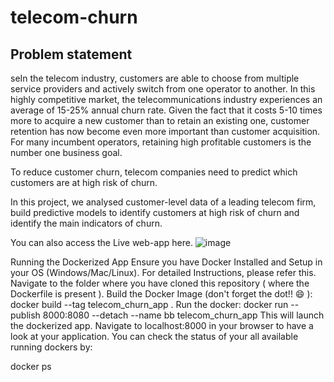 # telecom-churn
## Problem statement
seIn the telecom industry, customers are able to choose from multiple service providers and actively switch from one operator to another. In this highly competitive market, the telecommunications industry experiences an average of 15-25% annual churn rate. Given the fact that it costs 5-10 times more to acquire a new customer than to retain an existing one, customer retention has now become even more important than customer acquisition.
For many incumbent operators, retaining high profitable customers is the number one business goal.

To reduce customer churn, telecom companies need to predict which customers are at high risk of churn.

In this project, we analysed customer-level data of a leading telecom firm, build predictive models to identify customers at high risk of churn and identify the main indicators of churn.

You can also access the Live web-app here.
![image](https://user-images.githubusercontent.com/78062656/228442244-9217c656-f4bf-4f9d-91a7-6beece9afaf1.png)

Running the Dockerized App
Ensure you have Docker Installed and Setup in your OS (Windows/Mac/Linux). For detailed Instructions, please refer this.
Navigate to the folder where you have cloned this repository ( where the Dockerfile is present ).
Build the Docker Image (don't forget the dot!! 😄 ):
docker build --tag telecom_churn_app .
Run the docker:
docker run --publish 8000:8080 --detach --name bb telecom_churn_app
This will launch the dockerized app. Navigate to localhost:8000 in your browser to have a look at your application. You can check the status of your all available running dockers by:

docker ps
